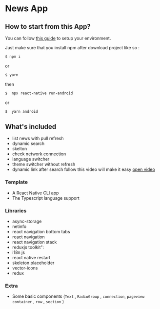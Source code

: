 # News App

## How to start from this App?

You can follow [this guide](https://reactnative.dev/docs/environment-setup) to setup your environment.

Just make sure that you install npm after download project like so :

```bash
$ npm i
```
or 
```bash
$ yarn
```
then 

```bash
$  npx react-native run-android
```
or 
```bash
$  yarn android
```

## What's included

- list news with pull refresh
- dynamic search
- skelton
- check network connection
- language switcher
- theme switcher without refresh
- dynamic link after search follow this video will make it easy [open video](https://www.youtube.com/watch?v=YT841IVQvSc)

### Template

- A React Native CLI app
- The Typescript language support

### Libraries

   - async-storage  
   - netinfo  
   - react navigation bottom tabs  
   - react navigation 
   - react navigation stack
   - reduxjs toolkit":
   - i18n js
   - react native restart
   - skeleton placeholder
   - vector-icons
   -  redux

### Extra

- Some basic components (`Text` , `RadioGroup` , `connection`, `pageview container` , `row` , `section` )
